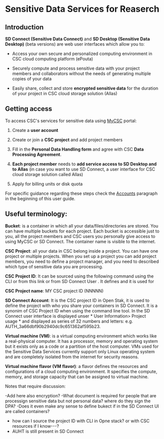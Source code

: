 # Sensitive Data Services for Reaserch








## Introduction

**SD Connect (Sensitive Data Connect)** and **SD Desktop (Sensitive Data Desktop)** (beta versions) are web user interfaces which allow you to:

* Access your own secure and personalized computing environment in CSC cloud computing platform (ePouta)

* Securely compute and process sensitive data with your project members and collaborators without the needs of generating multiple copies of your data

* Easily share, collect and store **encrypted sensitive data** for the duration of your project in CSC cloud storage solution (Allas)








## Getting access

To access CSC's services for sensitive data using [MyCSC](https://my.csc.fi) portal:

1. Create a **user account**

3. Create or join a **CSC project** and add project members

4. Fill in the **Personal Data Handling form** and agree with CSC **Data Processing Agreement**. 
    
5. **Each project member** needs to **add service access to SD Desktop and to Allas** (in case you want to use SD Connect, a user interface for CSC cloud storage solution called Allas)

6. Apply for billing units or disk quota

For specific guidance regarding these steps check the [Accounts](https://docs.csc.fi/accounts/) paragraph in the beginning of this user guide. 








## Useful terminology:

**Bucket**: is a container in which all your data/files/directories are stored. You can have multiple buckets for each project. Each bucket is accessible just to you, all the project members and CSC users you personally give access to using MyCSC or SD Connect. The container name is visible to the internet. 

**CSC Project**: all your data in CSC belong inside a project. You can have one project or multiple projects. When you set up a project you can add project members, you need to define a project manager, and you need to described which type of sensitive data you are processing. 

**CSC Project ID**: It can be sourced using the following command using the CLI        or from this link        or from SD Connect User . It defines and it is used for

**CSC Project name**: MY CSC project ID (NNNNN)

**SD Connect Account**: It is the CSC project ID in Open Stak, it is used to define the project with who you share your containers in SD Connect. It is a synonim of CSC Project ID when using the command line tool. In the SD Connect user interface is displayed unser * User Information> Project usage * and displayed as series of  32 numbers and letters: e.g. AUTH_3a66dbf90b2940dc9c651362af595b23. 

**Virtual machine (VM)**: is a virtual computing environment which works like a real-physical computer. It has a processor, memory and operating system but it exists only as a code or a partition of the host computer. VMs used for the Sensitive Data Services currently support only Linux operating system and are completely isolated from the internet for security reasons. 

**Virtual machine flavor (VM flavor)**: a flavor defines the resources and configurations of a cloud computing environment. It specifies the compute, memory, and storage capacity that can be assigned to virtual machine. 



Notes that require discussion:

-Add here also encryption?
-What document is required for people that are processign sensitive data but not personal data? where do they sign the DPA?
-Does it even make any sense to define bukect if in the SD Connect UI are called containers?
- how can I source the project ID with CLI in Opne stack? or with CSC resources if I know---?
- AUHT is still present in SD Connect

  

